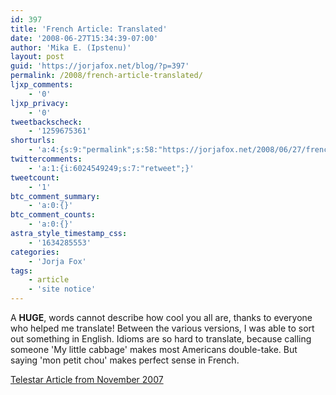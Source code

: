 ```yaml
---
id: 397
title: 'French Article: Translated'
date: '2008-06-27T15:34:39-07:00'
author: 'Mika E. (Ipstenu)'
layout: post
guid: 'https://jorjafox.net/blog/?p=397'
permalink: /2008/french-article-translated/
ljxp_comments:
    - '0'
ljxp_privacy:
    - '0'
tweetbackscheck:
    - '1259675361'
shorturls:
    - 'a:4:{s:9:"permalink";s:58:"https://jorjafox.net/2008/06/27/french-article-translated/";s:7:"tinyurl";s:25:"http://tinyurl.com/ndckqj";s:4:"isgd";s:18:"http://is.gd/52Wur";s:5:"bitly";s:20:"http://bit.ly/4XnXgF";}'
twittercomments:
    - 'a:1:{i:6024549249;s:7:"retweet";}'
tweetcount:
    - '1'
btc_comment_summary:
    - 'a:0:{}'
btc_comment_counts:
    - 'a:0:{}'
astra_style_timestamp_css:
    - '1634285553'
categories:
    - 'Jorja Fox'
tags:
    - article
    - 'site notice'
---
```


A <b>HUGE</b>, words cannot describe how cool you all are, thanks to everyone who helped me translate!  Between the various versions, I was able to sort out something in English. Idioms are so hard to translate, because calling someone 'My little cabbage' makes most Americans double-take.  But saying 'mon petit chou' makes perfect sense in French.

<a href="https://jorjafox.net/wiki/Telestar_%28November_2007%29">Telestar Article from November 2007</a>